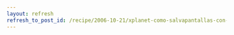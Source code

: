 ```yaml
---
layout: refresh
refresh_to_post_id: /recipe/2006-10-21/xplanet-como-salvapantallas-con-gnome-screensaver.html
---
```

